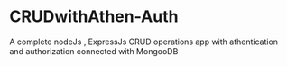 # CRUDwithAthen-Auth
A complete nodeJs , ExpressJs CRUD operations app with athentication and authorization connected with MongooDB
